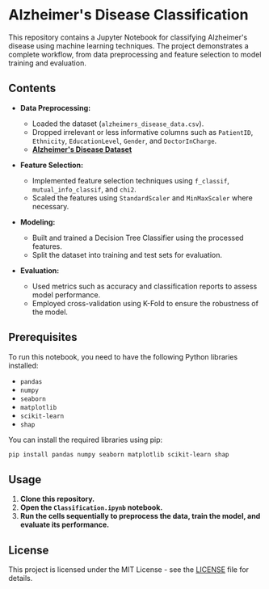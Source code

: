 # Alzheimer's Disease Classification

This repository contains a Jupyter Notebook for classifying Alzheimer's disease using machine learning techniques. The project demonstrates a complete workflow, from data preprocessing and feature selection to model training and evaluation.

## Contents

- **Data Preprocessing:**
  - Loaded the dataset (`alzheimers_disease_data.csv`).
  - Dropped irrelevant or less informative columns such as `PatientID`, `Ethnicity`, `EducationLevel`, `Gender`, and `DoctorInCharge`.
  - **[Alzheimer's Disease Dataset](https://www.kaggle.com/datasets/rabieelkharoua/alzheimers-disease-dataset)**

- **Feature Selection:**
  - Implemented feature selection techniques using `f_classif`, `mutual_info_classif`, and `chi2`.
  - Scaled the features using `StandardScaler` and `MinMaxScaler` where necessary.

- **Modeling:**
  - Built and trained a Decision Tree Classifier using the processed features.
  - Split the dataset into training and test sets for evaluation.

- **Evaluation:**
  - Used metrics such as accuracy and classification reports to assess model performance.
  - Employed cross-validation using K-Fold to ensure the robustness of the model.

## Prerequisites

To run this notebook, you need to have the following Python libraries installed:

- `pandas`
- `numpy`
- `seaborn`
- `matplotlib`
- `scikit-learn`
- `shap`

You can install the required libraries using pip:

```bash
pip install pandas numpy seaborn matplotlib scikit-learn shap
```

## Usage

1. **Clone this repository.**
2. **Open the `Classification.ipynb` notebook.**
3. **Run the cells sequentially to preprocess the data, train the model, and evaluate its performance.**

## License

This project is licensed under the MIT License - see the [LICENSE](LICENSE) file for details.
